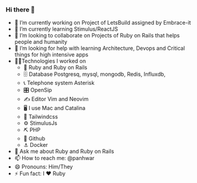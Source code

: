 ### Hi there 👋
- 🔭 I’m currently working on Project of LetsBuild assigned by Embrace-it
- 🌱 I’m currently learning Stimulus/ReactJS
- 👯 I’m looking to collaborate on Projects of Ruby on Rails that helps people and humanity
- 🤔 I’m looking for help with learning Architecture, Devops and Critical things for high intensive apps
- 🙏🏽Technologies I worked on
  - 🌺 Ruby and Ruby on Rails
  - 🗄 Database Postgresq, mysql, mongodb, Redis, Influxdb, 
  - 📞 Telephone system Asterisk
  - 🎛 OpenSip
  - ✍️  Editor Vim and Neovim
  - 🖥   I use Mac and Catalina
  - 🌋 Tailwindcss
  - ⚙️ StimulusJs
  - ⛏ PHP
  - 💾 Github
  - ⚓️ Docker
- 💬 Ask me about Ruby and Ruby on Rails
- 📫 How to reach me: @panhwar
- 😄 Pronouns: Him/They
- ⚡ Fun fact: I ♥️ Ruby

